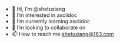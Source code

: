 - 👋 Hi, I’m @shetuxiang
- 👀 I’m interested in asciidoc
- 🌱 I’m currently learning asciidoc
- 💞️ I’m looking to collaborate on
- 📫 How to reach me shetuxiang@163.com

<!---
shetuxiang/shetuxiang is a ✨ special ✨ repository because its `README.md` (this file) appears on your GitHub profile.
You can click the Preview link to take a look at your changes.
--->
